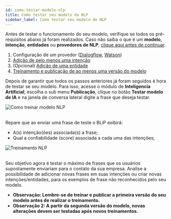 ```yaml
---
id: como-testar-modelo-nlp
title: Como testar seu modelo de NLP
sidebar_label: Como testar seu modelo de NLP
---
```


Antes de testar o funcionamento do seu modelo, verifique se todos os pré-requisitos abaixo já foram realizados. Caso não saiba o que é um **modelo**, **intenção**, **entidades** ou **provedores de NLP**, [clique aqui antes de continuar](https://help.blip.ai/hc/pt-br/articles/360001204332-Conceitos-b%C3%A1sicos-para-utilizar-NLP-e-IA-em-chatbots).

1. Configuração de um provedor ([Dialogflow](https://help.blip.ai/hc/pt-br/articles/360017477712-Como-configurar-o-DialogFlow-como-um-provedor-de-Intelig%C3%AAncia-Artificial), [Watson](https://help.blip.ai/hc/pt-br/articles/360019263231-Como-configurar-o-Watson-Assistant-como-um-provedor-de-Intelig%C3%AAncia-Artificial))
2. [Adição de pelo menos uma intenção](https://help.blip.ai/hc/pt-br/articles/360000646132-Como-criar-uma-inten%C3%A7%C3%A3o)
3. (Opcional) [Adição de uma entidade](https://help.blip.ai/hc/pt-br/articles/360000646072-Como-criar-uma-entidade-)
4. [Treinamento e publicação de ao menos uma versão do modelo](https://help.blip.ai/hc/pt-br/articles/360000646172-Treinando-e-publicando-seu-modelo-de-intelig%C3%AAncia-artificial)

Depois de garantir que todos os passos anteriores já foram seguidos é hora de testar se seu modelo. Para isso, acesse o módulo de **Inteligencia Artificial**, escolha o sub menu **Publicação**, clique no botão **Testar modelo de IA** e na janela de conversa lateral digite a frase que deseja testar.

![Como treinar modelo NLP](/img/ai/nlp/nlp-como-testar-modelo-nlp-1.png)<br><br>

Repare que ao enviar uma frase de teste o BLiP exibirá:
* A(s) intenção(ões) associada(s) a frase;
* Qual a confiabilidade (score) associada a cada uma das intenções; 

![Treinamento NLP](/img/ai/nlp/nlp-como-testar-modelo-nlp-2.png)<br><br>

Seu objetivo agora é testar o máximo de frases que os usuários supostamente enviariam para o contato da sua empresa. Analise a possibilidade de adicionar novas frases em suas intenções ou criar novas intenções/entidades, para os exemplos de frase não reconhecidos pelo seu modelo.

* **Observação: Lembre-se de treinar e publicar a primeira versão do seu modelo antes de realizar o treinamento.**
* **Observação 2: A partir da segunda versão do modelo, novas alterações devem ser testadas após novos treinamentos.**
